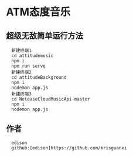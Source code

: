 # ATM态度音乐

## 超级无敌简单运行方法
```
  新建终端1
  cd attitudemusic
  npm i
  npm run serve
  新建终端2
  cd attitudeBackground
  npm i
  nodemon app.js
  新建终端3
  cd NeteaseCloudMusicApi-master
  npm i
  nodemon app.js
```
## 作者
```
  edison
  github:[edison]https://github.com/krisguanxi
```
